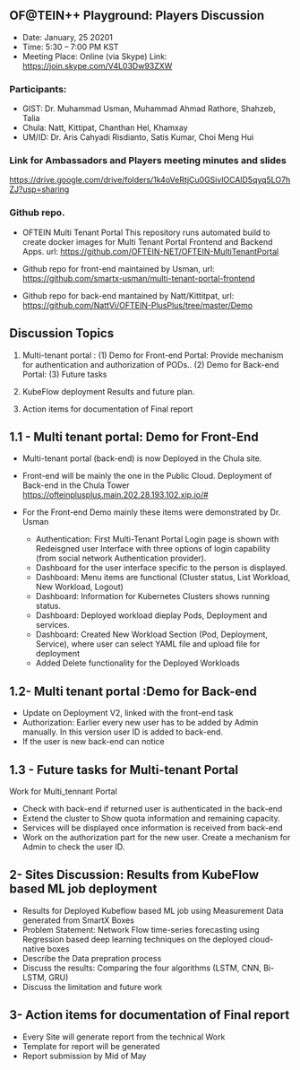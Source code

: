## OF@TEIN++ Playground: Players Discussion

* Date: January, 25 20201
* Time: 5:30 – 7:00 PM KST
* Meeting Place: Online (via Skype)
Link: https://join.skype.com/V4L03Dw93ZXW

### Participants:

*	GIST: 		Dr. Muhammad Usman, Muhammad Ahmad Rathore, Shahzeb, Talia
* Chula:    Natt, Kittipat,  Chanthan Hel, Khamxay
*	UM/ID: 		Dr. Aris Cahyadi Risdianto, Satis Kumar, Choi Meng Hui


### Link for Ambassadors and Players meeting minutes and slides
https://drive.google.com/drive/folders/1k4oVeRtjCu0GSivlOCAlD5qyq5LO7hZJ?usp=sharing
###  Github repo. 
	
* OFTEIN Multi Tenant Portal
This repository runs automated build to create docker images for Multi Tenant Portal Frontend and Backend Apps.
url: https://github.com/OFTEIN-NET/OFTEIN-MultiTenantPortal

* Github repo for front-end maintained by Usman, url: https://github.com/smartx-usman/multi-tenant-portal-frontend

* Github repo for back-end  mantained by Natt/Kittitpat, url: https://github.com/NattVi/OFTEIN-PlusPlus/tree/master/Demo

## Discussion Topics

1. Multi-tenant portal : 
  (1) Demo for Front-end Portal: Provide mechanism for authentication and authorization of PODs..
  (2) Demo for Back-end Portal:
  (3) Future tasks

1.  KubeFlow deployment Results and future plan.

1. Action items for documentation of Final report


## 1.1 - Multi tenant portal: Demo for Front-End
* Multi-tenant portal (back-end) is now Deployed  in the Chula site. 
* Front-end will be mainly the one in the Public Cloud. Deployment of Back-end in the Chula Tower
https://ofteinplusplus.main.202.28.193.102.xip.io/#
* For the Front-end Demo mainly these items were demonstrated by Dr. Usman

  * Authentication: First Multi-Tenant Portal Login page is shown with Redeisgned user Interface with three options of login capability (from social network Authentication provider).
  * Dashboard for the user interface specific to the person is displayed. 
  * Dashboard: Menu items are functional (Cluster status, List Workload, New Workload, Logout)
  * Dashboard: Information for Kubernetes Clusters shows running status. 
  * Dashboard: Deployed workload dieplay Pods, Deployment and services. 
  * Dashboard: Created New Workload Section (Pod, Deployment, Service), where user can select YAML file and upload file for deployment
  * Added Delete functionality for the Deployed Workloads
 
## 1.2- Multi tenant portal :Demo for Back-end
* Update on Deployment V2, linked with the front-end task
* Authorization: Earlier every new user has to be added by Admin manually. In this version user ID is added to back-end.
* If the user is new back-end can notice
  
## 1.3 - Future tasks for Multi-tenant Portal

Work for Multi_tennant Portal
 * Check with back-end if returned user is authenticated in the back-end
 * Extend the cluster to Show quota information and remaining capacity. 
 * Services will be displayed once information is received from back-end
 * Work on the authorization part for the new user. Create a mechanism for Admin to check the user ID.

## 2- Sites Discussion:  Results from KubeFlow based ML job deployment 
* Results for Deployed Kubeflow based ML job using Measurement Data generated from SmartX Boxes
* Problem Statement: Network Flow time-series forecasting using Regression based deep learning techniques on the deployed cloud-native boxes
* Describe the Data prepration process
* Discuss the results: Comparing the four algorithms (LSTM, CNN, Bi-LSTM, GRU)
* Discuss the limitation and future work

## 3- Action items for documentation of Final report
 * Every Site will generate report from the technical Work 
 * Template for report will be generated
 * Report submission by Mid of May






